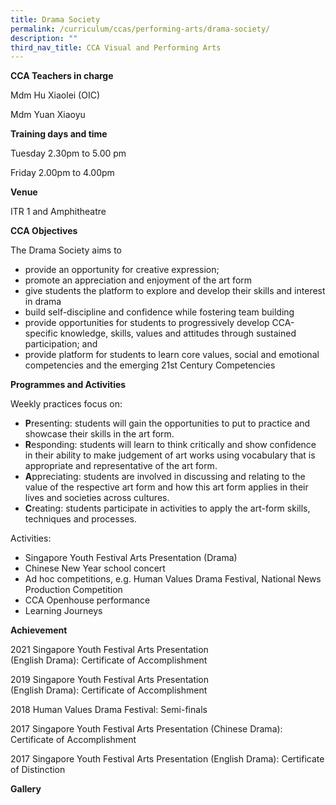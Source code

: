 ```yaml
---
title: Drama Society
permalink: /curriculum/ccas/performing-arts/drama-society/
description: ""
third_nav_title: CCA Visual and Performing Arts
---
```

**CCA Teachers in charge**

Mdm Hu Xiaolei (OIC)

Mdm Yuan Xiaoyu

**Training days and time**

Tuesday 2.30pm to 5.00 pm

Friday 2.00pm to 4.00pm

**Venue**

ITR 1 and Amphitheatre

**CCA Objectives**

The Drama Society aims to

*   provide an opportunity for creative expression;
*   promote an appreciation and enjoyment of the art form
*   give students the platform to explore and develop their skills and interest in drama
*   build self-discipline and confidence while fostering team building
*   provide opportunities for students to progressively develop CCA-specific knowledge, skills, values and attitudes through sustained participation; and
*   provide platform for students to learn core values, social and emotional competencies and the emerging 21st Century Competencies

**Programmes and Activities**

Weekly practices focus on:

*   **P**resenting: students will gain the opportunities to put to practice and showcase their skills in the art form.
*   **R**esponding: students will learn to think critically and show confidence in their ability to make judgement of art works using vocabulary that is appropriate and representative of the art form.
*   **A**ppreciating: students are involved in discussing and relating to the value of the respective art form and how this art form applies in their lives and societies across cultures.
*   **C**reating: students participate in activities to apply the art-form skills, techniques and processes.

Activities:

*   Singapore Youth Festival Arts Presentation (Drama)
*   Chinese New Year school concert
*   Ad hoc competitions, e.g. Human Values Drama Festival, National News Production Competition
*   CCA Openhouse performance
*   Learning Journeys

**Achievement** 

2021 Singapore Youth Festival Arts Presentation  
(English Drama): Certificate of Accomplishment

2019 Singapore Youth Festival Arts Presentation  
(English Drama): Certificate of Accomplishment

2018 Human Values Drama Festival: Semi-finals

2017 Singapore Youth Festival Arts Presentation (Chinese Drama): Certificate of Accomplishment

2017 Singapore Youth Festival Arts Presentation (English Drama): Certificate of Distinction

**Gallery**